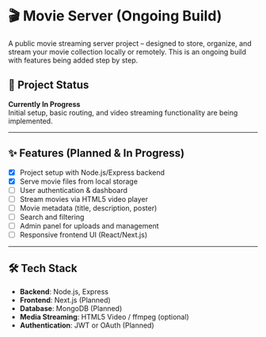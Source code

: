 # 🎬 Movie Server (Ongoing Build)

A public movie streaming server project – designed to store, organize, and stream your movie collection locally or remotely. This is an ongoing build with features being added step by step.

## 🚧 Project Status

**Currently In Progress**  
Initial setup, basic routing, and video streaming functionality are being implemented.

---

## ✨ Features (Planned & In Progress)

- [x] Project setup with Node.js/Express backend
- [x] Serve movie files from local storage
- [ ] User authentication & dashboard
- [ ] Stream movies via HTML5 video player
- [ ] Movie metadata (title, description, poster)
- [ ] Search and filtering
- [ ] Admin panel for uploads and management
- [ ] Responsive frontend UI (React/Next.js)

---

## 🛠️ Tech Stack

- **Backend**: Node.js, Express
- **Frontend**: Next.js (Planned)
- **Database**: MongoDB (Planned)
- **Media Streaming**: HTML5 Video / ffmpeg (optional)
- **Authentication**: JWT or OAuth (Planned)

 

